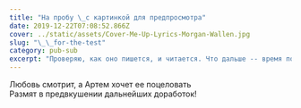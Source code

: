 ```yaml
---
title: "На пробу \_с картинкой для предпросмотра"
date: 2019-12-22T07:08:52.866Z
cover: ../static/assets/Cover-Me-Up-Lyrics-Morgan-Wallen.jpg
slug: "\_\_for-the-test"
category: pub-sub
excerpt: "Проверяю, как оно пишется, и читается. Что дальше -- время покажет"
---
```


Любовь смотрит, а Артем хочет ее поцеловать\
Размят в предвкушении дальнейших доработок!
